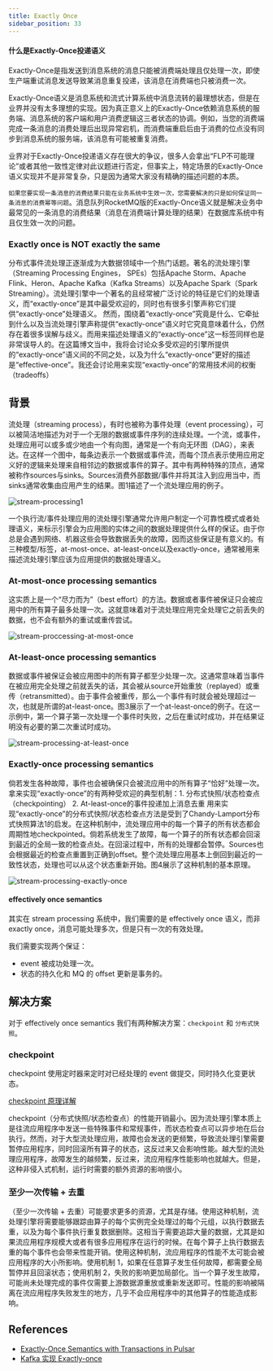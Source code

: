 ```yaml
---
title: Exactly Once
sidebar_position: 33
---
```





#### 什么是Exactly-Once投递语义

Exactly-Once是指发送到消息系统的消息只能被消费端处理且仅处理一次，即使生产端重试消息发送导致某消息重复投递，该消息在消费端也只被消费一次。

Exactly-Once语义是消息系统和流式计算系统中消息流转的最理想状态，但是在业界并没有太多理想的实现。因为真正意义上的Exactly-Once依赖消息系统的服务端、消息系统的客户端和用户消费逻辑这三者状态的协调。例如，当您的消费端完成一条消息的消费处理后出现异常宕机，而消费端重启后由于消费的位点没有同步到消息系统的服务端，该消息有可能被重复消费。

业界对于Exactly-Once投递语义存在很大的争议，很多人会拿出“FLP不可能理论”或者其他一致性定律对此议题进行否定，但事实上，特定场景的Exactly-Once语义实现并不是非常复杂，只是因为通常大家没有精确的描述问题的本质。

`如果您要实现一条消息的消费结果只能在业务系统中生效一次，您需要解决的只是如何保证同一条消息的消费幂等问题`。消息队列RocketMQ版的Exactly-Once语义就是解决业务中最常见的一条消息的消费结果（消息在消费端计算处理的结果）在数据库系统中有且仅生效一次的问题。




### Exactly once is NOT exactly the same 

分布式事件流处理正逐渐成为大数据领域中一个热门话题。著名的流处理引擎（Streaming Processing Engines， SPEs）包括Apache Storm、Apache Flink、Heron、Apache Kafka（Kafka Streams）以及Apache Spark（Spark Streaming）。流处理引擎中一个著名的且经常被广泛讨论的特征是它们的处理语义，而“exactly-once”是其中最受欢迎的，同时也有很多引擎声称它们提供“exactly-once”处理语义。
然而，围绕着“exactly-once”究竟是什么、它牵扯到什么以及当流处理引擎声称提供“exactly-once”语义时它究竟意味着什么，仍然存在着很多误解与歧义。而用来描述处理语义的“exactly-once”这一标签同样也是非常误导人的。在这篇博文当中，我将会讨论众多受欢迎的引擎所提供的“exactly-once”语义间的不同之处，以及为什么“exactly-once”更好的描述是“effective-once”。我还会讨论用来实现“exactly-once”的常用技术间的权衡（tradeoffs）


## 背景


流处理（streaming process），有时也被称为事件处理（event processing），可以被简洁地描述为对于一个无限的数据或事件序列的连续处理。一个流，或事件，处理应用可以或多或少地由一个有向图，通常是一个有向无环图（DAG），来表达。在这样一个图中，每条边表示一个数据或事件流，而每个顶点表示使用应用定义好的逻辑来处理来自相邻边的数据或事件的算子。其中有两种特殊的顶点，通常被称作sources与sinks。Sources消费外部数据/事件并将其注入到应用当中，而sinks通常收集由应用产生的结果。图1描述了一个流处理应用的例子。


![stream-processing1](/images/stream-processing1.png)


一个执行流/事件处理应用的流处理引擎通常允许用户制定一个可靠性模式或者处理语义，来标示引擎会为应用图的实体之间的数据处理提供什么样的保证。由于你总是会遇到网络、机器这些会导致数据丢失的故障，因而这些保证是有意义的。有三种模型/标签，at-most-once、at-least-once以及exactly-once，通常被用来描述流处理引擎应该为应用提供的数据处理语义。


### At-most-once processing semantics


这实质上是一个“尽力而为”（best effort）的方法。数据或者事件被保证只会被应用中的所有算子最多处理一次。这就意味着对于流处理应用完全处理它之前丢失的数据，也不会有额外的重试或重传尝试。


![stream-proccessing-at-most-once](/images/stream-proccessing-at-most-once.png)


### At-least-once processing semantics


数据或事件被保证会被应用图中的所有算子都至少处理一次。这通常意味着当事件在被应用完全处理之前就丢失的话，其会被从source开始重放（replayed）或重传（retransmitted）。由于事件会被重传，那么一个事件有时就会被处理超过一次，也就是所谓的at-least-once。图3展示了一个at-least-once的例子。在这一示例中，第一个算子第一次处理一个事件时失败，之后在重试时成功，并在结果证明没有必要的第二次重试时成功。

![stream-processing-at-least-once](/images/stream-processing-at-least-once.png)




### Exactly-once processing semantics


倘若发生各种故障，事件也会被确保只会被流应用中的所有算子“恰好”处理一次。拿来实现“exactly-once”的有两种受欢迎的典型机制：1. 分布式快照/状态检查点（checkpointing） 2. At-least-once的事件投递加上消息去重
用来实现“exactly-once”的分布式快照/状态检查点方法是受到了Chandy-Lamport分布式快照算法1的启发。在这种机制中，流处理应用中的每一个算子的所有状态都会周期性地checkpointed。倘若系统发生了故障，每一个算子的所有状态都会回滚到最近的全局一致的检查点处。在回滚过程中，所有的处理都会暂停。Sources也会根据最近的检查点重置到正确到offset。整个流处理应用基本上倒回到最近的一致性状态，处理也可以从这个状态重新开始。图4展示了这种机制的基本原理。


![stream-processing-exactly-once](/images/stream-processing-exactly-once.png)




#### effectively once semantics

其实在 stream processing 系统中，我们需要的是 effectively once 语义，而非 exactly once，消息可能处理多次，但是只有一次的有效处理。

我们需要实现两个保证：
- event 被成功处理一次。
- 状态的持久化和 MQ 的 offset 更新是事务的。



## 解决方案

对于 effectively once semantics 我们有两种解决方案：`checkpoint` 和 `分布式快照`。


### checkpoint


checkpoint 使用定时器来定时对已经处理的 event 做提交，同时持久化变更状态。

[checkpoint 原理详解](/images/checkpoint.md)

checkpoint（分布式快照/状态检查点）的性能开销最小。因为流处理引擎本质上是往流应用程序中发送一些特殊事件和常规事件，而状态检查点可以异步地在后台执行。然而，对于大型流处理应用，故障也会发送的更频繁，导致流处理引擎需要暂停应用程序，同时回滚所有算子的状态，这反过来又会影响性能。越大型的流处理应用程序，故障发生的越频繁，反过来，流应用程序性能影响也就越大。但是，这种非侵入式机制，运行时需要的额外资源的影响很小。


### 至少一次传输 + 去重

（至少一次传输 + 去重）可能要求更多的资源，尤其是存储。使用这种机制，流处理引擎将需要能够跟踪由算子的每个实例完全处理过的每个元组，以执行数据去重，以及为每个事件执行重复数据删除。这相当于需要追踪大量的数据，尤其是如果流应用程序规模大或者有很多应用程序在运行的时候。在每个算子上执行数据去重的每个事件也会带来性能开销。使用这种机制，流应用程序的性能不太可能会被应用程序的大小所影响。使用机制 1，如果在任意算子发生任何故障，都需要全局暂停并且回滚状态；使用机制 2，失败的影响更加局部化。当一个算子发生故障，可能尚未处理完成的事件仅需要上游数据源重放或重新发送即可。性能的影响被隔离在流应用程序失败发生的地方，几乎不会应用程序中的其他算子的性能造成影响。




## References



- [Exactly-Once Semantics with Transactions in Pulsar](https://streamnative.io/en/blog/release/2021-06-14-exactly-once-semantics-with-transactions-in-pulsar/#:~:text=Exactly-once%20Semantics%20Exactly-once%20semantics%20guarantees%20that%20even%20if,but%20also%20one%20that%20is%20not%20well%20understood.)
- [Kafka 实现 Exactly-once](https://www.jianshu.com/p/3feb67b3dd5c)



